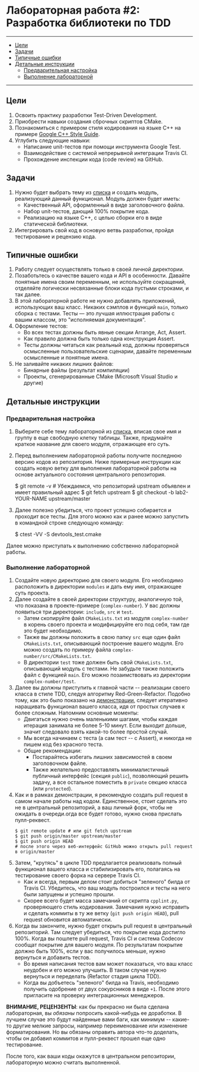 # Лабораторная работа #2: Разработка библиотеки по TDD

-----

  - [Цели](#цели)
  - [Задачи](#задачи)
  - [Типичные ошибки](#типичные-ошибки)
  - [Детальные инструкции](#детальные-инструкции)
    - [Предварительная настройка](#предварительная-настройка)
    - [Выполнение лабораторной](#выполнение-лабораторной)

-----

<!-- TODO
-->

## Цели

1. Освоить практику разработки Test-Driven Development.
1. Приобрести навыки создания сброчных скриптов CMake.
1. Познакомиться с примером стиля кодирования на языке С++ на примере [Google C++ Style Guide][cppguide].
1. Углубить следующие навыки:
   - Написание unit-тестов при помощи инструмента Google Test.
   - Взаимодействие с системой непрерывной интеграции Travis CI.
   - Прохождение инспекции кода (code review) на GitHub.

## Задачи

1. Нужно будет выбрать тему из [списка][topics] и создать модуль, реализующий данный функционал. Модуль должен будет иметь:
      - Качественный API, оформленный в виде заголовочного файла.
      - Набор unit-тестов, дающий 100% покрытие кода.
      - Реализацию на языке С++, с целью сборки его в виде статической библиотеки.
1. Интегрировать свой код в основую ветвь разработки, пройдя тестирование и рецензию кода.

## Типичные ошибки

1. Работу следует осуществлять только в своей личной директории.
1. Позаботьтесь о качестве вашего кода и API в особенности. Давайте понятные имена своим переменным, не используйте сокращений, отделяйте логически несвязанные блоки кода пустыми строками, и так далее.
1. В этой лабораторной работе не нужно добавлять приложений, использующих ваш класс. Никаких сэмплов и функций `main`, только сборка с тестами. Тесты — это лучшая иллюстрация работы с вашим классом, это "исполняемая документация".
1. Оформление тестов:
   - Во всех тестах должны быть явные секции Arrange, Act, Assert.
   - Как правило должна быть только одна конструкция Assert.
   - Тесты должны читаться как реальный код, должны проверяться осмысленные пользовательские сценарии, давайте переменным осмысленные и понятные имена.
1. Не заливайте никаких лишних файлов:
   - Бинарные файлы (результат компиляции)
   - Проекты, сгенерированные CMake (Microsoft Visual Studio и другие)

## Детальные инструкции

### Предварительная настройка

1. Выберите себе тему лабораторной из [списка][topics], вписав свое имя и группу в еще свободную клетку таблицы. Также, придумайте краткое название для своего модуля, отражающее его суть.

1. Перед выполнением лабораторной работы получите последнюю версию кодов из репозитория. Ниже примерные инструкции как создать новую ветку для выполнения лабораторной работы на основе актуального состояния центрального репозитория.

    $ git remote -v # Убеждаемся, что репозиторий upstream объявлен и имеет правильный адрес
    $ git fetch upstream
    $ git checkout -b lab2-YOUR-NAME upstream/master

1. Далее полезно убедиться, что проект успешно собирается и проходит все тесты. Для этого можно как и ранее можно запустить в командной строке следующую команду:

    $ ctest -VV -S devtools_test.cmake

Далее можно приступать к выполнению собственно лабораторной работы.

### Выполнение лабораторной

1. Создайте новую директорию для своего модуля. Его необходимо расположить в директории `modules` и дать ему имя, отражающее суть проекта.
1. Далее создайте в своей директории структуру, аналогичную той, что показана в проекте-примере (`complex-number`). У вас должны появиться три директории: `include`, `src` и `test`.
    - Затем скопируйте файл `CMakeLists.txt` из модуля `complex-number` в корень своего проекта и модифицируйте его под себя, там где это будет необходимо.
    - Также вы должны положить в свою папку `src` еще один файл `CMakeLists.txt`, описывающий построение вашего модуля. Его можно создать по примеру файла `complex-number/src/CMakeLists.txt`.
    - В директории `test` тоже должен быть свой `CMakeLists.txt`, описывающий модуль с тестами. Не забудьте также положить файл с функцией `main`. Его можно позаимствовать из директории `complex-number/test`.
1. Далее вы должны приступить к главной части -- реализации своего класса в стиле TDD, следуя алгоритму Red-Green-Refactor. Подобно тому, как это было показано на [демонстрации][tdd-demo], следует итеративно наращивать функционал вашего класса, идя от простых случаев к более сложным. Напомним основные моменты:
    - Двигаться нужно очень маленькими шагами, чтобы каждая итерация занимала не более 5-10 минут. Если выходит дольше, значит следовало взять какой-то более простой случай.
    - Мы всегда начинаем с теста (а сам тест -- с Assert), и никогда не пишем код без красного теста.
    - Общие рекомендации:
      - Постарайтесь избегать лишних зависимостей в своем заголовочном файле.
      - Также желательно предоставлять минималистичный публичный интерфейс (секция `public`), позволяющий решить задачу, а все остальное поместить в `private` секцию класса (или `protected`).
1. Как и в рамках демонстрации, я рекомендую создать pull request в самом начале работы над кодом. Единственное, стоит сделать это не в центральный репозиторий, а ваш личный форк, чтобы не ожидать в очереди.огда все будет готово, нужно снова прислать пулл-реквест.
    ```
    $ git remote update # или git fetch upstream
    $ git push origin/master upstream/master
    $ git push origin HEAD
    # после этого через веб-интерфейс GitHub можно открыть pull request в origin/master
    ```
1. Затем, "крутясь" в цикле TDD предлагается реализовать полный функционал вашего класса и стабилизировать его, полагаясь на тестирование своего форка на сервере Travis СI.
    - Как и всегда, первым делом стоит добиться "зеленого" билда от Travis CI. Убедитесь, что ваш модуль построился и тесты на него были запущены и успешно прошли.
    - Скорее всего будет масса замечаний от скрипта `cpplint.py`, проверяющего стиль кодирования. Замечания нужно исправить и сделать коммиты в ту же ветку (`git push origin HEAD`), pull request обновится автоматически.
1. Когда вы закончите, нужно будет открыть pull request в центральный репозиторий. Там следует убедиться, что покрытие кода достигло 100%. Когда вы пошлете pull request, Travis CI и система Codecov сообщат покрытие для вашего модуля. По результатам покрытие должно быть 100%, если у вас получилось меньше, нужно вернуться и добавить тестов.
    - Во время написания тестов вам может показаться, что ваш класс неудобен и его можно улучшить. В таком случае нужно вернуться и переделать (Refactor стадия цикла TDD).
    - Когда вы добъетесь "зеленого" билда на Travis, необходимо получить одобрение от двух сокурсников в виде `+1`. После этого пригласите на проверку интеграционных менеджеров.

__ВНИМАНИЕ, РЕЦЕНЗЕНТЫ__: как бы прекрасно ни была сделана лабораторная, вы _обязаны_ попросить какой-нибудь ее доработки. В лучшем случае это будут найденные вами баги, как минимум -- какие-то другие мелкие запросы, например переименование или изменение форматирования. Но вы обязаны оправить автора что-то доделать, чтобы он добавил коммитов и пулл-реквест прошел еще одно тестирование.

После того, как ваши коды окажутся в центральном репозитории, лабораторную можно считать выполненной.

<!-- LINKS -->

[git-pull]: https://groups.google.com/d/msg/devtools-course/V8rtlLrCXc4/k7vx6BxnqR4J
[topics]: https://docs.google.com/spreadsheets/d/1fTz3jySZbl45zDCsx2EiVCVorbqgMS_jxAyPfIqarzs/edit#gid=1644861957
[cppguide]: http://google.github.io/styleguide/cppguide.html
[tdd-demo]: https://www.youtube.com/watch?v=1Ai8fYf4gz8